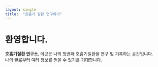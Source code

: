 ```yaml
---
layout: single
title:  "호흡기 질환 연구하기"
---
```


# 환영합니다.

**호흡기질환 연구소**, 이곳은 나의 첫번째 호흡기질환을 연구 및 기록하는 공간입니다.  
나의 글로부터 여러 정보를 얻을 수 있기를 기대합니다.
